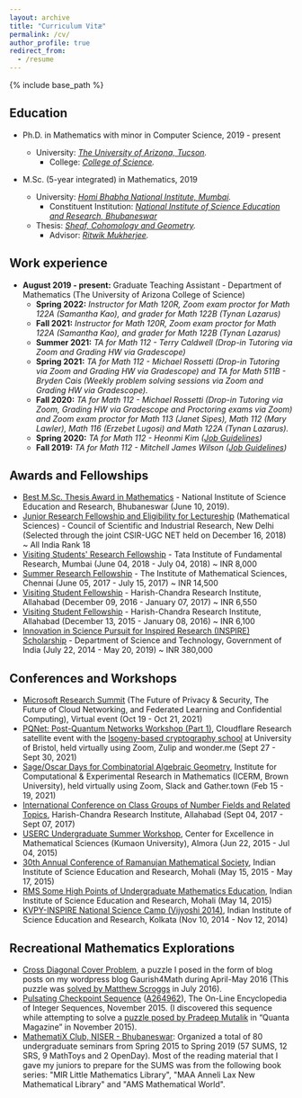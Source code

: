```yaml
---
layout: archive
title: "Curriculum Vitæ"
permalink: /cv/
author_profile: true
redirect_from:
  - /resume
---
```


{% include base_path %}

Education
---------
* Ph.D. in Mathematics with minor in Computer Science, 2019 - present
  * University: <em>[The University of Arizona, Tucson](https://www.arizona.edu/).</em>
    * College: <em>[College of Science](https://science.arizona.edu/).</em>
  
* M.Sc. (5-year integrated) in Mathematics, 2019
  * University: <em>[Homi Bhabha National Institute, Mumbai](http://www.hbni.ac.in/).</em>
    * Constituent Institution: <em>[National Institute of Science Education and Research, Bhubaneswar](http://www.niser.ac.in/) </em>
  * Thesis: <em>[Sheaf, Cohomology and Geometry](http://gkorpal.github.io/files/niser-msc_thesis-gaurish.pdf).</em>
    * Advisor: <em>[Ritwik Mukherjee](https://www.sites.google.com/site/ritwik371/home).</em>

Work experience
------
* **August 2019 - present:** Graduate Teaching Assistant - Department of Mathematics (The University of Arizona College of Science)
  * **Spring 2022:** <em> Instructor for Math 120R, Zoom exam proctor for Math 122A (Samantha Kao), and grader for Math 122B (Tynan Lazarus)</em>   
  * **Fall 2021:** <em> Instructor for Math 120R, Zoom exam proctor for Math 122A (Samantha Kao), and grader for Math 122B (Tynan Lazarus)</em>
  * **Summer 2021:** <em> TA for Math 112 - Terry Caldwell (Drop-in Tutoring via Zoom and Grading HW via Gradescope)</em>
  * **Spring 2021:** <em> TA for Math 112 - Michael Rossetti (Drop-in Tutoring via Zoom and Grading HW via Gradescope) and TA for Math 511B - Bryden Cais (Weekly problem solving sessions via Zoom and Grading HW via Gradescope).</em>
  * **Fall 2020:** <em>TA for Math 112 - Michael Rossetti (Drop-in Tutoring via Zoom, Grading HW via Gradescope and Proctoring exams via Zoom) and Zoom exam proctor for Math 113 (Janet Sipes), Math 112 (Mary Lawler), Math 116 (Erzebet Lugosi) and Math 122A (Tynan Lazarus).</em>
  * **Spring 2020:** <em>TA for Math 112 - Heonmi Kim ([Job Guidelines](https://gkorpal.github.io/files/guidelinesfor112TAs.pdf))</em>
  * **Fall 2019:** <em>TA for Math 112 - Mitchell James Wilson ([Job Guidelines](https://gkorpal.github.io/files/guidelinesfor112TAs.pdf))</em>
  
Awards and Fellowships
------
* <u>Best M.Sc. Thesis Award in Mathematics</u> - National Institute of Science Education and Research, Bhubaneswar (June 10, 2019).
* [Junior Research Fellowship and Eligibility for Lectureship](http://csirhrdg.res.in/) (Mathematical Sciences) - Council of Scientific and Industrial Research, New Delhi (Selected through the joint CSIR-UGC NET held on December 16, 2018) ~ All India Rank 18
* [Visiting Students' Research Fellowship](http://www.tifr.res.in/~vsrp/) - Tata Institute of Fundamental Research, Mumbai (June 04, 2018 - July 04, 2018) ~ INR 8,000
* [Summer Research Fellowship](https://www.imsc.res.in/summer_research_programme) - The Institute of Mathematical Sciences, Chennai (June 05, 2017 - July 15, 2017) ~ INR 14,500
* [Visiting Student Fellowship](http://www.hri.res.in/opportunities/) - Harish-Chandra Research Institute, Allahabad (December 09, 2016 - January 07, 2017) ~ INR 6,550
* [Visiting Student Fellowship](http://www.hri.res.in/opportunities/) - Harish-Chandra Research Institute, Allahabad (December 13, 2015 - January 08, 2016) ~ INR 6,100
* [Innovation in Science Pursuit for Inspired Research (INSPIRE) Scholarship](http://online-inspire.gov.in/) - Department of Science and Technology, Government of India (July 22, 2014 - May 20, 2019) ~ INR 380,000

Conferences and Workshops
------
* [Microsoft Research Summit](https://researchsummit.microsoft.com/home_public) (The Future of Privacy & Security, The Future of Cloud Networking, and Federated Learning and Confidential Computing), Virtual event (Oct 19 - Oct 21, 2021)
* [PQNet: Post-Quantum Networks Workshop (Part 1)](https://www.sofiaceli.com/PQNet-Workshop/), Cloudflare Research satellite event with the [Isogeny-based cryptography school](https://www.isogenyschool2020.co.uk/) at University of Bristol, held virtually using Zoom, Zulip and wonder.me (Sept 27 - Sept 30, 2021)
* [Sage/Oscar Days for Combinatorial Algebraic Geometry](https://icerm.brown.edu/programs/sp-s21/w2/), Institute for Computational & Experimental Research in Mathematics (ICERM, Brown University), held virtually using Zoom, Slack and Gather.town (Feb 15 - 19, 2021)
* [International Conference on Class Groups of Number Fields and Related Topics](https://sites.google.com/site/iccnnfrt2017/home), Harish-Chandra Research Institute, Allahabad (Sept 04, 2017 - Sept 07, 2017)
* <u>USERC Undergraduate Summer Workshop</u>, Center for Excellence in Mathematical Sciences (Kumaon University), Almora (Jun 22, 2015 - Jul 04, 2015)    
* [30th Annual Conference of Ramanujan Mathematical Society](http://30ac.ramanujanmathsociety.org/), Indian Institute of Science Education and Research, Mohali (May 15, 2015 - May 17, 2015)
* <u>RMS Some High Points of Undergraduate Mathematics Education</u>, Indian Institute of Science Education and Research, Mohali (May 14, 2015)
* [KVPY-INSPIRE National Science Camp (Vijyoshi 2014)](https://sites.google.com/site/vijyoshi2014/home), Indian Institute of Science Education and Research, Kolkata (Nov 10, 2014 - Nov 12, 2014)  

Recreational Mathematics Explorations
------
* <a href="https://gkorpal.github.io/posts/2016/07/cross-diagonal-cover-VI/">Cross Diagonal Cover Problem</a>, a puzzle I posed in the form of blog posts on my wordpress blog Gaurish4Math during April-May 2016 (This puzzle was <a href="http://gkorpal.github.io/files/32.pdf">solved by Matthew Scroggs</a> in July 2016).
* <u>Pulsating Checkpoint Sequence</u>
 (<a href="https://oeis.org/A264962">A264962</a>), The On-Line Encyclopedia of Integer Sequences, November 2015. (I discovered this sequence while attempting to solve a <a href="http://gkorpal.github.io/files/20151125-solution-be-still-my-pulsating-sequence.pdf">puzzle posed by Pradeep Mutalik</a> in “Quanta Magazine” in November 2015).
 * <a href="https://gkorpal.github.io/mathematix/">MathematiX Club, NISER - Bhubaneswar</a>: Organized a total of 80 undergraduate seminars from Spring 2015 to Spring 2019 (57 SUMS, 12 SRS, 9 MathToys and 2 OpenDay). Most of the reading material that I gave my juniors to prepare for the SUMS was from the following book series: "MIR Little Mathematics Library", "MAA Anneli Lax New Mathematical Library" and "AMS Mathematical World".
